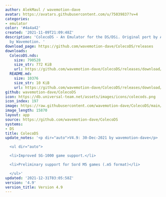 ```yaml
---
author: AlekMaul / wavemotion-dave
avatar: https://avatars.githubusercontent.com/u/75039837?v=4
categories:
- emulator
color: '#4a4a42'
created: '2021-11-09T21:09:48Z'
description: 'ColecoDS - An Emulator for the DS/DSi. Original port by Alekmaul. Phoenix-Edition
  by Wavemotion. '
download_page: https://github.com/wavemotion-dave/ColecoDS/releases
downloads:
  ColecoDS.nds:
    size: 790528
    size_str: 772 KiB
    url: https://github.com/wavemotion-dave/ColecoDS/releases/download/4.9/ColecoDS.nds
  README.md:
    size: 10376
    size_str: 10 KiB
    url: https://github.com/wavemotion-dave/ColecoDS/releases/download/4.9/README.md
github: wavemotion-dave/ColecoDS
icon: https://db.universal-team.net/assets/images/icons/colecods.png
icon_index: 197
image: https://raw.githubusercontent.com/wavemotion-dave/ColecoDS/main/arm9/gfx_data/pdev_tbg0.png
image_length: 15870
layout: app
source: https://github.com/wavemotion-dave/ColecoDS
systems:
- DS
title: ColecoDS
update_notes: '<p dir="auto">V4.9: 30-Dec-2021 by wavemotion-dave</p>

  <ul dir="auto">

  <li>Improved SG-1000 game support.</li>

  <li>Preliminary support for Sord M5 games (.m5 format)</li>

  </ul>'
updated: '2021-12-31T03:05:58Z'
version: '4.9'
version_title: Version 4.9
---
```

